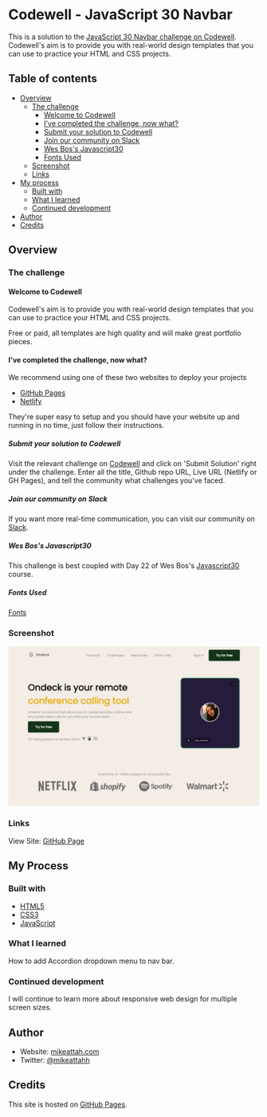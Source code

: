 # Codewell - JavaScript 30 Navbar

This is a solution to the [JavaScript 30 Navbar challenge on Codewell](https://www.codewell.cc/challenges/javascript30-navbar--623f19001fa95910c7bf998e). Codewell's aim is to provide you with real-world design templates that you can use to practice your HTML and CSS projects.

## Table of contents

- [Overview](#overview)
  - [The challenge](#the-challenge)
    - [Welcome to Codewell](#welcome-to-codewell)
    - [I've completed the challenge, now what?](#ive-completed-the-challenge-now-what)
    - [Submit your solution to Codewell](#submit-your-solution-to-codewell)
    - [Join our community on Slack](#join-our-community-on-slack)
    - [Wes Bos's Javascript30](#wes-boss-javascript30)
    - [Fonts Used](#fonts-used)
  - [Screenshot](#screenshot)
  - [Links](#links)
- [My process](#my-process)
  - [Built with](#built-with)
  - [What I learned](#what-i-learned)
  - [Continued development](#continued-development)
- [Author](#author)
- [Credits](#credits)

## Overview

### The challenge

#### Welcome to Codewell

Codewell's aim is to provide you with real-world design templates that you can use to practice your HTML and CSS projects.

Free or paid, all templates are high quality and will make great portfolio pieces.

#### I've completed the challenge, now what?

We recommend using one of these two websites to deploy your projects

- [GitHub Pages](https://pages.github.com/)
- [Netlify](https://www.netlify.com/)

They're super easy to setup and you should have your website up and running in no time, just follow their instructions.

##### Submit your solution to Codewell

Visit the relevant challenge on [Codewell](https://codewell.cc) and click on 'Submit Solution' right under the challenge.
Enter all the title, Github repo URL, Live URL (Netlify or GH Pages), and tell the community what challenges you've faced.

##### Join our community on Slack

If you want more real-time communication, you can visit our community on [Slack](https://join.slack.com/t/codewell-hq/shared_invite/zt-ni8c9g8h-gNYWrmqQ3Uh37dcLg9~LMQ).

##### Wes Bos's Javascript30

This challenge is best coupled with Day 22 of Wes Bos's [Javascript30](https://javascript30.com) course.

##### Fonts Used

[Fonts](https://fonts.google.com/specimen/Inter)

### Screenshot

![Screenshot](./screenshot.png)

### Links

View Site: [GitHub Page](https://mikeattah.github.io/codewell-javascript-30-navbar/)

## My Process

### Built with

- [HTML5](https://developer.mozilla.org/en-US/docs/Web/Guide/HTML/HTML5)
- [CSS3](https://developer.mozilla.org/en-US/docs/Web/CSS/CSS3)
- [JavaScript](https://developer.mozilla.org/en-US/docs/Web/JavaScript)

### What I learned

How to add Accordion dropdown menu to nav bar.

### Continued development

I will continue to learn more about responsive web design for multiple screen sizes.

## Author

- Website: [mikeattah.com](https://www.mikeattah.com)
- Twitter: [@mikeattahh](https://www.twitter.com/mikeattahh)

## Credits

This site is hosted on [GitHub Pages](https://pages.github.com/).
